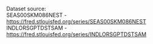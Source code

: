 Dataset source: <br>
SEAS00SKM086NEST - https://fred.stlouisfed.org/series/SEAS00SKM086NEST <br>
INDLORSGPTDSTSAM - https://fred.stlouisfed.org/series/INDLORSGPTDSTSAM
